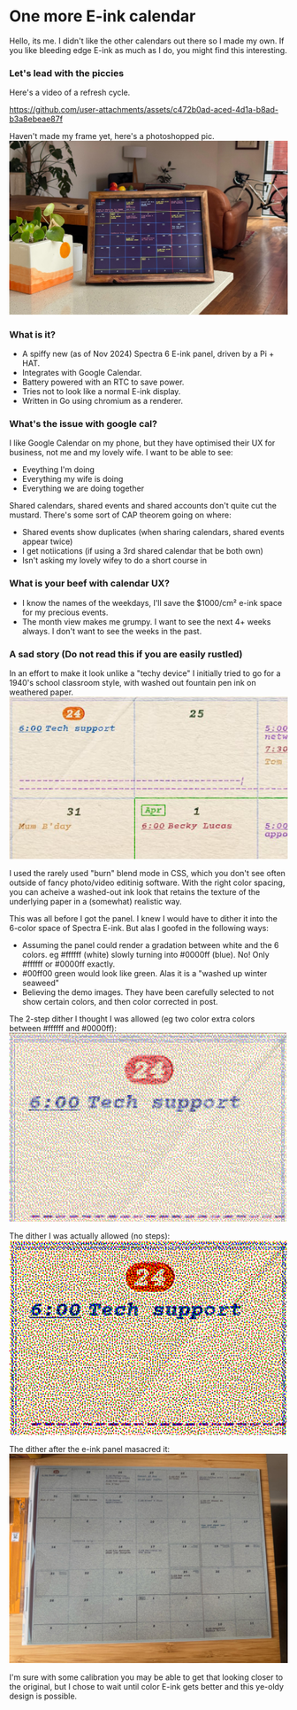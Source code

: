 # One more E-ink calendar
Hello, its me. I didn't like the other calendars out there so I made my own. If you like bleeding edge E-ink as much as I do, you might find this interesting.

### Let's lead with the piccies
Here's a video of a refresh cycle.


https://github.com/user-attachments/assets/c472b0ad-aced-4d1a-b8ad-b3a8ebeae87f


Haven't made my frame yet, here's a photoshopped pic.
![photoshopped render](/img/render.jpg)

### What is it?
- A spiffy new (as of Nov 2024) Spectra 6 E-ink panel, driven by a Pi + HAT.
- Integrates with Google Calendar.
- Battery powered with an RTC to save power.
- Tries not to look like a normal E-ink display.
- Written in Go using chromium as a renderer.

### What's the issue with google cal?
I like Google Calendar on my phone, but they have optimised their UX for business, not me and my lovely wife.
I want to be able to see:
- Eveything I'm doing
- Everything my wife is doing
- Everything we are doing together

Shared calendars, shared events and shared accounts don't quite cut the mustard. There's some sort of CAP theorem going on where:
- Shared events show duplicates (when sharing calendars, shared events appear twice)
- I get notiications (if using a 3rd shared calendar that be both own)
- Isn't asking my lovely wifey to do a short course in

### What is your beef with calendar UX?
- I know the names of the weekdays, I'll save the $1000/cm² e-ink space for my precious events.
- The month view makes me grumpy. I want to see the next 4+ weeks always. I don't want to see the weeks in the past.

### A sad story (Do not read this if you are easily rustled)
In an effort to make it look unlike a "techy device" I initially tried to go for a 1940's school classroom style, with washed out fountain pen ink on weathered paper.
![photoshopped render](/img/paper-full-color-cropped.png)

I used the rarely used "burn" blend mode in CSS, which you don't see often outside of fancy photo/video editinig software. With the right color spacing, you can acheive a washed-out ink look that retains the texture of the underlying paper in a (somewhat) realistic way.

This was all before I got the panel. I knew I would have to dither it into the 6-color space of Spectra E-ink. But alas I goofed in the following ways:
- Assuming the panel could render a gradation between white and the 6 colors. eg #ffffff (white) slowly turning into #0000ff (blue). No! Only #ffffff or #0000ff exactly.
- #00ff00 green would look like green. Alas it is a "washed up winter seaweed"
- Believing the demo images. They have been carefully selected to not show certain colors, and then color corrected in post. 

The 2-step dither I thought I was allowed (eg two color extra colors between #ffffff and #0000ff):
![photoshopped render](/img/dither-2.png)

The dither I was actually allowed (no steps):
![photoshopped render](/img/dither-1.png)

The dither after the e-ink panel masacred it:
![photoshopped render](/img/masacre.jpeg)

I'm sure with some calibration you may be able to get that looking closer to the original, but I chose to wait until color E-ink gets better and this ye-oldy design is possible.







